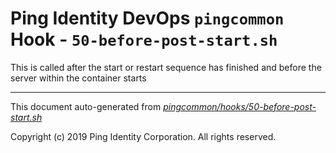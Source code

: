 
# Ping Identity DevOps `pingcommon` Hook - `50-before-post-start.sh`
This is called after the start or restart sequence has finished and before 
the server within the container starts

---
This document auto-generated from _[pingcommon/hooks/50-before-post-start.sh](https://github.com/pingidentity/pingidentity-docker-builds/blob/master/pingcommon/hooks/50-before-post-start.sh)_

Copyright (c)  2019 Ping Identity Corporation. All rights reserved.
